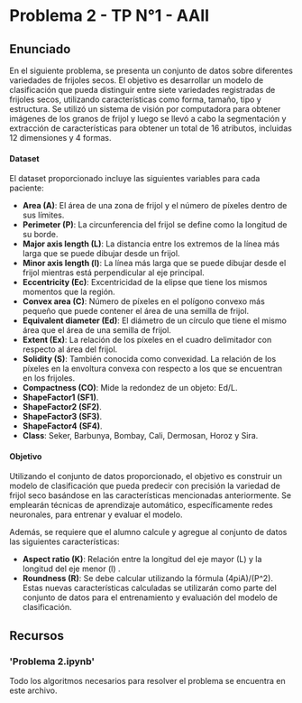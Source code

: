 # Problema 2 - TP N°1 - AAII

## **Enunciado**
En el siguiente problema, se presenta un conjunto de datos sobre diferentes variedades de frijoles secos. El objetivo es desarrollar un modelo de clasificación que pueda distinguir entre siete variedades registradas de frijoles secos, utilizando características como forma, tamaño, tipo y estructura. Se utilizó un sistema de visión por computadora para obtener imágenes de los granos de frijol y luego se llevó a cabo la segmentación y extracción de características para obtener un total de 16 atributos, incluidas 12 dimensiones y 4 formas.

#### Dataset
El dataset proporcionado incluye las siguientes variables para cada paciente:
* **Area (A)**: El área de una zona de frijol y el número de píxeles dentro de sus límites.
* **Perimeter (P)**: La circunferencia del frijol se define como la longitud de su borde.
* **Major axis length (L)**: La distancia entre los extremos de la línea más larga que se puede dibujar desde un frijol.
* **Minor axis length (l)**: La línea más larga que se puede dibujar desde el frijol mientras está perpendicular al eje principal.
* **Eccentricity (Ec)**: Excentricidad de la elipse que tiene los mismos momentos que la región.
* **Convex area (C)**: Número de píxeles en el polígono convexo más pequeño que puede contener el área de una semilla de frijol.
* **Equivalent diameter (Ed)**: El diámetro de un círculo que tiene el mismo área que el área de una semilla de frijol.
* **Extent (Ex)**: La relación de los píxeles en el cuadro delimitador con respecto al área del frijol.
* **Solidity (S)**: También conocida como convexidad. La relación de los píxeles en la envoltura convexa con respecto a los que se encuentran en los frijoles.
* **Compactness (CO)**: Mide la redondez de un objeto: Ed/L.
* **ShapeFactor1 (SF1)**.
* **ShapeFactor2 (SF2)**.
* **ShapeFactor3 (SF3)**.
* **ShapeFactor4 (SF4)**.
* **Class**: Seker, Barbunya, Bombay, Cali, Dermosan, Horoz y Sira.


#### Objetivo
Utilizando el conjunto de datos proporcionado, el objetivo es construir un modelo de clasificación que pueda predecir con precisión la variedad de frijol seco basándose en las características mencionadas anteriormente. Se emplearán técnicas de aprendizaje automático, específicamente redes neuronales, para entrenar y evaluar el modelo.

Además, se requiere que el alumno calcule y agregue al conjunto de datos las siguientes características:
* **Aspect ratio (K)**: Relación entre la longitud del eje mayor (L) y la longitud del eje menor (l) .
* **Roundness (R)**: Se debe calcular utilizando la fórmula (4piA)/(P^2).
Estas nuevas características calculadas se utilizarán como parte del conjunto de datos para el entrenamiento y evaluación del modelo de clasificación.

## **Recursos**
### 'Problema 2.ipynb'
Todo los algoritmos necesarios para resolver el problema se encuentra en este archivo.
